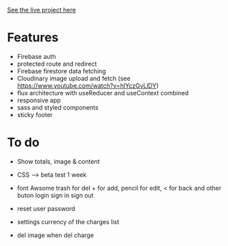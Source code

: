 [See the live project here](https://fair-refund.netlify.com)

# Features

- Firebase auth
- protected route and redirect
- Firebase firestore data fetching
- Cloudinary image upload and fetch (see https://www.youtube.com/watch?v=hlYczGvLlDY)
- flux architecture with useReducer and useContext combined
- responsive app
- sass and styled components
- sticky footer

# To do

- Show totals, image & content

- CSS --> beta test 1 week

- font Awsome trash for del + for add, pencil for edit, < for back and other buton login sign in sign out

- reset user password

- settings currency of the charges list

- del image when del charge
